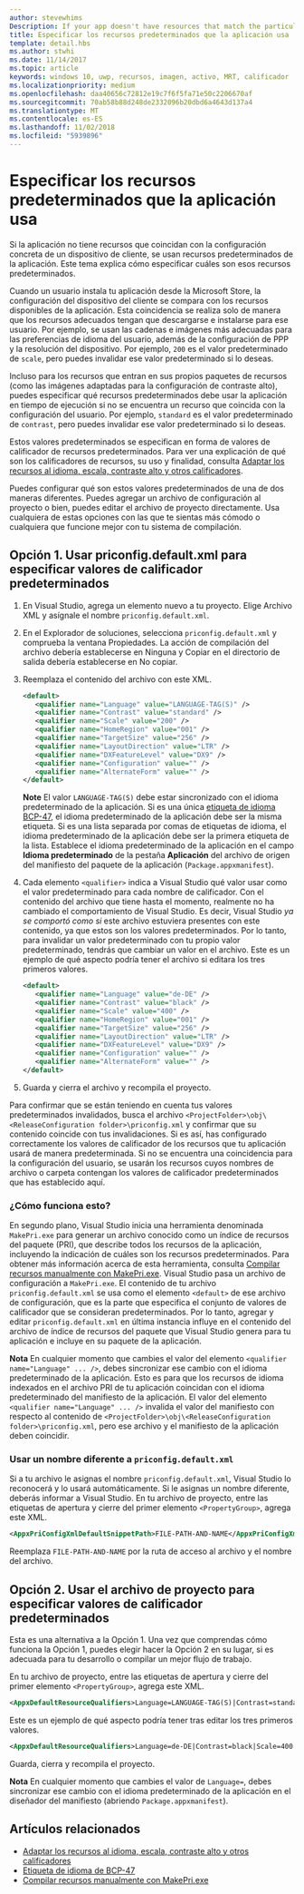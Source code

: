 ```yaml
---
author: stevewhims
Description: If your app doesn't have resources that match the particular settings of a customer device, then the app's default resources are used. This topic explains how to specify what those default resources are.
title: Especificar los recursos predeterminados que la aplicación usa
template: detail.hbs
ms.author: stwhi
ms.date: 11/14/2017
ms.topic: article
keywords: windows 10, uwp, recursos, imagen, activo, MRT, calificador
ms.localizationpriority: medium
ms.openlocfilehash: daa40656c72812e19c7f6f5fa71e50c2206670af
ms.sourcegitcommit: 70ab58b88d248de2332096b20dbd6a4643d137a4
ms.translationtype: MT
ms.contentlocale: es-ES
ms.lasthandoff: 11/02/2018
ms.locfileid: "5939896"
---
```

# <a name="specify-the-default-resources-that-your-app-uses"></a>Especificar los recursos predeterminados que la aplicación usa

Si la aplicación no tiene recursos que coincidan con la configuración concreta de un dispositivo de cliente, se usan recursos predeterminados de la aplicación. Este tema explica cómo especificar cuáles son esos recursos predeterminados.

Cuando un usuario instala tu aplicación desde la Microsoft Store, la configuración del dispositivo del cliente se compara con los recursos disponibles de la aplicación. Esta coincidencia se realiza solo de manera que los recursos adecuados tengan que descargarse e instalarse para ese usuario. Por ejemplo, se usan las cadenas e imágenes más adecuadas para las preferencias de idioma del usuario, además de la configuración de PPP y la resolución del dispositivo. Por ejemplo, `200` es el valor predeterminado de `scale`, pero puedes invalidar ese valor predeterminado si lo deseas.

Incluso para los recursos que entran en sus propios paquetes de recursos (como las imágenes adaptadas para la configuración de contraste alto), puedes especificar qué recursos predeterminados debe usar la aplicación en tiempo de ejecución si no se encuentra un recurso que coincida con la configuración del usuario. Por ejemplo, `standard` es el valor predeterminado de `contrast`, pero puedes invalidar ese valor predeterminado si lo deseas.

Estos valores predeterminados se especifican en forma de valores de calificador de recursos predeterminados. Para ver una explicación de qué son los calificadores de recursos, su uso y finalidad, consulta [Adaptar los recursos al idioma, escala, contraste alto y otros calificadores](tailor-resources-lang-scale-contrast.md).

Puedes configurar qué son estos valores predeterminados de una de dos maneras diferentes. Puedes agregar un archivo de configuración al proyecto o bien, puedes editar el archivo de proyecto directamente. Usa cualquiera de estas opciones con las que te sientas más cómodo o cualquiera que funcione mejor con tu sistema de compilación.

## <a name="option-1-use-priconfigdefaultxml-to-specify-default-qualifier-values"></a>Opción 1. Usar priconfig.default.xml para especificar valores de calificador predeterminados

1. En Visual Studio, agrega un elemento nuevo a tu proyecto. Elige Archivo XML y asígnale el nombre `priconfig.default.xml`.
2. En el Explorador de soluciones, selecciona `priconfig.default.xml` y comprueba la ventana Propiedades. La acción de compilación del archivo debería establecerse en Ninguna y Copiar en el directorio de salida debería establecerse en No copiar.
3. Reemplaza el contenido del archivo con este XML.
   ```xml
   <default>
      <qualifier name="Language" value="LANGUAGE-TAG(S)" />
      <qualifier name="Contrast" value="standard" />
      <qualifier name="Scale" value="200" />
      <qualifier name="HomeRegion" value="001" />
      <qualifier name="TargetSize" value="256" />
      <qualifier name="LayoutDirection" value="LTR" />
      <qualifier name="DXFeatureLevel" value="DX9" />
      <qualifier name="Configuration" value="" />
      <qualifier name="AlternateForm" value="" />
   </default>
   ```
   
   **Note** El valor `LANGUAGE-TAG(S)` debe estar sincronizado con el idioma predeterminado de la aplicación. Si es una única [etiqueta de idioma BCP-47](http://go.microsoft.com/fwlink/p/?linkid=227302), el idioma predeterminado de la aplicación debe ser la misma etiqueta. Si es una lista separada por comas de etiquetas de idioma, el idioma predeterminado de la aplicación debe ser la primera etiqueta de la lista. Establece el idioma predeterminado de la aplicación en el campo **Idioma predeterminado** de la pestaña **Aplicación** del archivo de origen del manifiesto del paquete de la aplicación (`Package.appxmanifest`).

4. Cada elemento `<qualifier>` indica a Visual Studio qué valor usar como el valor predeterminado para cada nombre de calificador. Con el contenido del archivo que tiene hasta el momento, realmente no ha cambiado el comportamiento de Visual Studio. Es decir, Visual Studio *ya se comportó como si* este archivo estuviera presentes con este contenido, ya que estos son los valores predeterminados. Por lo tanto, para invalidar un valor predeterminado con tu propio valor predeterminado, tendrás que cambiar un valor en el archivo. Este es un ejemplo de qué aspecto podría tener el archivo si editara los tres primeros valores.
   ```xml
   <default>
      <qualifier name="Language" value="de-DE" />
      <qualifier name="Contrast" value="black" />
      <qualifier name="Scale" value="400" />
      <qualifier name="HomeRegion" value="001" />
      <qualifier name="TargetSize" value="256" />
      <qualifier name="LayoutDirection" value="LTR" />
      <qualifier name="DXFeatureLevel" value="DX9" />
      <qualifier name="Configuration" value="" />
      <qualifier name="AlternateForm" value="" />
   </default>
   ```
5. Guarda y cierra el archivo y recompila el proyecto.

Para confirmar que se están teniendo en cuenta tus valores predeterminados invalidados, busca el archivo `<ProjectFolder>\obj\<ReleaseConfiguration folder>\priconfig.xml` y confirmar que su contenido coincide con tus invalidaciones. Si es así, has configurado correctamente los valores de calificador de los recursos que tu aplicación usará de manera predeterminada. Si no se encuentra una coincidencia para la configuración del usuario, se usarán los recursos cuyos nombres de archivo o carpeta contengan los valores de calificador predeterminados que has establecido aquí.

### <a name="how-does-this-work"></a>¿Cómo funciona esto?

En segundo plano, Visual Studio inicia una herramienta denominada `MakePri.exe` para generar un archivo conocido como un índice de recursos del paquete (PRI), que describe todos los recursos de la aplicación, incluyendo la indicación de cuáles son los recursos predeterminados. Para obtener más información acerca de esta herramienta, consulta [Compilar recursos manualmente con MakePri.exe](compile-resources-manually-with-makepri.md). Visual Studio pasa un archivo de configuración a `MakePri.exe`. El contenido de tu archivo `priconfig.default.xml` se usa como el elemento `<default>` de ese archivo de configuración, que es la parte que especifica el conjunto de valores de calificador que se consideran predeterminados. Por lo tanto, agregar y editar `priconfig.default.xml` en última instancia influye en el contenido del archivo de índice de recursos del paquete que Visual Studio genera para tu aplicación e incluye en su paquete de la aplicación.

**Nota** En cualquier momento que cambies el valor del elemento `<qualifier name="Language" ... />`, debes sincronizar ese cambio con el idioma predeterminado de la aplicación. Esto es para que los recursos de idioma indexados en el archivo PRI de tu aplicación coincidan con el idioma predeterminado del manifiesto de la aplicación. El valor del elemento `<qualifier name="Language" ... />` invalida el valor del manifiesto con respecto al contenido de `<ProjectFolder>\obj\<ReleaseConfiguration folder>\priconfig.xml`, pero ese archivo y el manifiesto de la aplicación deben coincidir.

### <a name="using-a-different-file-name-than-priconfigdefaultxml"></a>Usar un nombre diferente a `priconfig.default.xml`

Si a tu archivo le asignas el nombre `priconfig.default.xml`, Visual Studio lo reconocerá y lo usará automáticamente. Si le asignas un nombre diferente, deberás informar a Visual Studio. En tu archivo de proyecto, entre las etiquetas de apertura y cierre del primer elemento `<PropertyGroup>`, agrega este XML.

```xml
<AppxPriConfigXmlDefaultSnippetPath>FILE-PATH-AND-NAME</AppxPriConfigXmlDefaultSnippetPath>
```

Reemplaza `FILE-PATH-AND-NAME` por la ruta de acceso al archivo y el nombre del archivo.

## <a name="option-2-use-your-project-file-to-specify-default-qualifier-values"></a>Opción 2. Usar el archivo de proyecto para especificar valores de calificador predeterminados

Esta es una alternativa a la Opción 1. Una vez que comprendas cómo funciona la Opción 1, puedes elegir hacer la Opción 2 en su lugar, si es adecuada para tu desarrollo o compilar un mejor flujo de trabajo.

En tu archivo de proyecto, entre las etiquetas de apertura y cierre del primer elemento `<PropertyGroup>`, agrega este XML.

```xml
<AppxDefaultResourceQualifiers>Language=LANGUAGE-TAG(S)|Contrast=standard|Scale=200|HomeRegion=001|TargetSize=256|LayoutDirection=LTR|DXFeatureLevel=DX9|Configuration=|AlternateForm=</AppxDefaultResourceQualifiers>
```

Este es un ejemplo de qué aspecto podría tener tras editar los tres primeros valores.

```xml
<AppxDefaultResourceQualifiers>Language=de-DE|Contrast=black|Scale=400|HomeRegion=001|TargetSize=256|LayoutDirection=LTR|DXFeatureLevel=DX9|Configuration=|AlternateForm=</AppxDefaultResourceQualifiers>
```

Guarda, cierra y recompila el proyecto.

**Nota** En cualquier momento que cambies el valor de `Language=`, debes sincronizar ese cambio con el idioma predeterminado de la aplicación en el diseñador del manifiesto (abriendo `Package.appxmanifest`).

## <a name="related-topics"></a>Artículos relacionados

* [Adaptar los recursos al idioma, escala, contraste alto y otros calificadores](tailor-resources-lang-scale-contrast.md)
* [Etiqueta de idioma de BCP-47](http://go.microsoft.com/fwlink/p/?linkid=227302)
* [Compilar recursos manualmente con MakePri.exe](compile-resources-manually-with-makepri.md)
